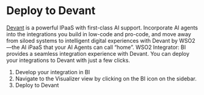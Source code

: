 # Deploy to Devant
[Devant](https://console.devant.dev/) is a powerful IPaaS with first-class AI support. Incorporate AI agents into the integrations you build in low-code and pro-code, and move away from siloed systems to intelligent digital experiences with Devant by WSO2—the AI iPaaS that your AI Agents can call “home”.
WSO2 Integrator: BI provides a seamless integration experience with Devant. You can deploy your integrations to Devant with just a few clicks.

1. Develop your integration in BI
2. Navigate to the Visualizer view by clicking on the BI icon on the sidebar.
3. Deploy to Devant